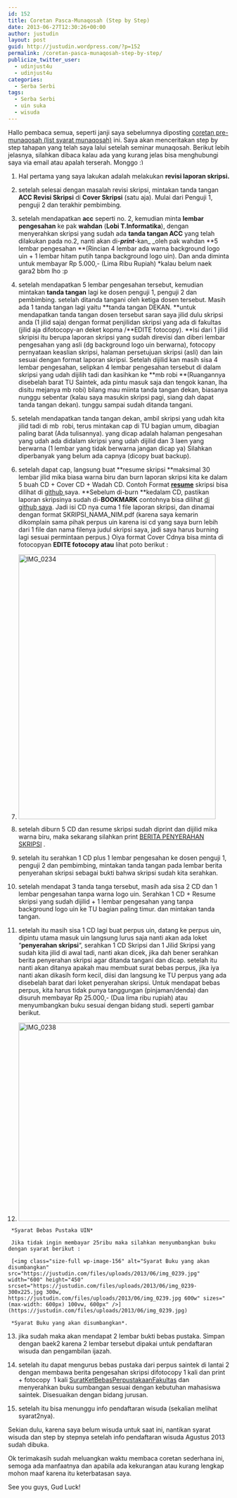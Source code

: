 ```yaml
---
id: 152
title: Coretan Pasca-Munaqosah (Step by Step)
date: 2013-06-27T12:30:26+00:00
author: justudin
layout: post
guid: http://justudin.wordpress.com/?p=152
permalink: /coretan-pasca-munaqosah-step-by-step/
publicize_twitter_user:
  - udinjust4u
  - udinjust4u
categories:
  - Serba Serbi
tags:
  - Serba Serbi
  - uin suka
  - wisuda
---
```

Hallo pembaca semua, seperti janji saya sebelumnya diposting <a href="http://justudin.wordpress.com/2013/06/17/coretan-pre-munaqosah-list-syarat-munaqosah/" target="_blank">coretan pre-munaqosah (list syarat munaqosah)</a> ini. Saya akan menceritakan step by step tahapan yang telah saya lalui setelah seminar munaqosah. Berikut lebih jelasnya, silahkan dibaca kalau ada yang kurang jelas bisa menghubungi saya via email atau apalah terserah. Monggo <img src="http://test.justudin.com/wp-includes/images/smilies/simple-smile.png" alt=":)" class="wp-smiley" style="height: 1em; max-height: 1em;" />

1.   Hal pertama yang saya lakukan adalah melakukan **revisi laporan skripsi.**

2.   setelah selesai dengan masalah revisi skripsi, mintakan tanda tangan **ACC Revisi Skripsi** di **Cover Skripsi** (satu aja). Mulai dari Penguji 1, penguji 2 dan terakhir pembimbing.

3.   setelah mendapatkan **acc** seperti no. 2, kemudian minta **lembar pengesahan** ke pak **wahdan** (**Lobi T.Informatika**), dengan menyerahkan skripsi yang sudah ada **tanda tangan ACC** yang telah dilakukan pada no.2, nanti akan di-**_print_**-kan_ _oleh pak wahdan **5 lembar pengesahan **(Rincian 4 lembar ada warna background logo uin + 1 lembar hitam putih tanpa background logo uin). Dan anda diminta untuk membayar Rp 5.000,- (Lima Ribu Rupiah) *kalau belum naek gara2 bbm lho :p

4.   setelah mendapatkan 5 lembar pengesahan tersebut, kemudian mintakan **tanda tangan** lagi ke dosen penguji 1, penguji 2 dan pembimbing. setelah ditanda tangani oleh ketiga dosen tersebut. Masih ada 1 tanda tangan lagi yaitu **tanda tangan DEKAN. **untuk mendapatkan tanda tangan dosen tersebut saran saya jilid dulu skripsi anda (1 jilid saja) dengan format penjilidan skripsi yang ada di fakultas (jilid aja difotocopy-an deket kopma /**EDITE fotocopy). **Isi dari 1 jilid skripisi itu berupa laporan skripsi yang sudah direvisi dan diberi lembar pengesahan yang asli (dg background logo uin berwarna), fotocopy pernyataan keaslian skripsi, halaman persetujuan skripsi (asli) dan lain sesuai dengan format laporan skripsi. Setelah dijilid kan masih sisa 4 lembar pengesahan, selipkan 4 lembar pengesahan tersebut di dalam skripsi yang udah dijilih tadi dan kasihkan ke **mb robi **(Ruangannya disebelah barat TU Saintek, ada pintu masuk saja dan tengok kanan, lha disitu mejanya mb robi) bilang mau miinta tanda tangan dekan, biasanya nunggu sebentar (kalau saya masukin skripsi pagi, siang dah dapat tanda tangan dekan). tunggu sampai sudah ditanda tangani.

5.   setelah mendapatkan tanda tangan dekan, ambil skripsi yang udah kita jilid tadi di mb  robi, terus mintakan cap di TU bagian umum, dibagian paling barat (Ada tulisannya). yang dicap adalah halaman pengesahan yang udah ada didalam skripsi yang udah dijilid dan 3 laen yang berwarna (1 lembar yang tidak berwarna jangan dicap ya) Silahkan diperbanyak yang belum ada capnya (dicopy buat backup).

6.   setelah dapat cap, langsung buat **resume skripsi **maksimal 30 lembar jilid mika biasa warna biru dan burn laporan skripsi kita ke dalam 5 buah CD + Cover CD + Wadah CD. Contoh Format <a href="https://github.com/justudin/skripsi">**resume**</a> skripsi bisa dilihat di <a href="https://github.com/justudin/skripsi" target="_blank">github </a>saya. **Sebelum di-burn **kedalam CD, pastikan laporan skripsinya sudah di-**BOOKMARK** contohnya bisa dilihat <a href="https://github.com/justudin/skripsi" target="_blank">di github saya</a>. Jadi isi CD nya cuma 1 file laporan skripsi, dan dinamai dengan format SKRIPSI\_NAMA\_NIM.pdf (karena saya kemarin dikomplain sama pihak perpus uin karena isi cd yang saya burn lebih dari 1 file dan nama filenya judul skripsi saya, jadi saya harus burning lagi sesuai permintaan perpus.) Oiya format Cover Cdnya bisa minta di fotocopyan **EDITE fotocopy atau** lihat poto berikut :

7.   [<img class="aligncenter size-full wp-image-153" alt="IMG_0234" src="https://justudin.com/files/uploads/2013/06/img_0234.jpg" width="448" height="600" srcset="https://justudin.com/files/uploads/2013/06/img_0234-224x300.jpg 224w, https://justudin.com/files/uploads/2013/06/img_0234.jpg 448w" sizes="(max-width: 448px) 100vw, 448px" />](https://justudin.com/files/uploads/2013/06/img_0234.jpg)

8.   setelah diburn 5 CD dan resume skripsi sudah diprint dan dijilid mika warna biru, maka sekarang silahkan print [BERITA PENYERAHAN SKRIPSI](https://justudin.com/files/uploads/2013/06/berita-penyerahan-skripsi.docx) .

9.   setelah itu serahkan 1 CD plus 1 lembar pengesahan ke dosen penguji 1, penguji 2 dan pembimbing, mintakan tanda tangan pada lembar berita penyerahan skripsi sebagai bukti bahwa skripsi sudah kita serahkan.

10.   setelah mendapat 3 tanda tanga tersebut, masih ada sisa 2 CD dan 1 lembar pengesahan tanpa warna logo uin. Serahkan 1 CD + Resume skripsi yang sudah dijilid + 1 lembar pengesahan yang tanpa background logo uin ke TU bagian paling timur. dan mintakan tanda tangan.

11.   setelah itu masih sisa 1 CD lagi buat perpus uin, datang ke perpus uin, dipintu utama masuk uin langsung lurus saja nanti akan ada loket “**penyerahan skripsi**“, serahkan 1 CD Skripsi dan 1 Jilid Skripsi yang sudah kita jilid di awal tadi, nanti akan dicek, jika dah bener serahkan berita penyerahan skripsi agar ditanda tangani dan dicap. setelah itu nanti akan ditanya apakah mau membuat surat bebas perpus, jika iya nanti akan dikasih form kecil, diisi dan langsung ke TU perpus yang ada disebelah barat dari loket penyerahan skripsi. Untuk mendapat bebas perpus, kita harus tidak punya tanggungan (pinjaman/denda) dan disuruh membayar Rp 25.000,- (Dua lima ribu rupiah) atau menyumbangkan buku sesuai dengan bidang studi. seperti gambar berikut.

12.   [<img class="size-full wp-image-155" alt="IMG_0238" src="https://justudin.com/files/uploads/2013/06/img_0238.jpg" width="600" height="450" srcset="https://justudin.com/files/uploads/2013/06/img_0238-300x225.jpg 300w, https://justudin.com/files/uploads/2013/06/img_0238.jpg 600w" sizes="(max-width: 600px) 100vw, 600px" />](https://justudin.com/files/uploads/2013/06/img_0238.jpg)

     *Syarat Bebas Pustaka UIN* 

     Jika tidak ingin membayar 25ribu maka silahkan menyumbangkan buku dengan syarat berikut : 

     [<img class="size-full wp-image-156" alt="Syarat Buku yang akan disumbangkan" src="https://justudin.com/files/uploads/2013/06/img_0239.jpg" width="600" height="450" srcset="https://justudin.com/files/uploads/2013/06/img_0239-300x225.jpg 300w, https://justudin.com/files/uploads/2013/06/img_0239.jpg 600w" sizes="(max-width: 600px) 100vw, 600px" />](https://justudin.com/files/uploads/2013/06/img_0239.jpg)

     *Syarat Buku yang akan disumbangkan*.

13.   jika sudah maka akan mendapat 2 lembar bukti bebas pustaka. Simpan dengan baek2 karena 2 lembar tersebut dipakai untuk pendaftaran wisuda dan pengambilan ijazah.

14.   setelah itu dapat mengurus bebas pustaka dari perpus saintek di lantai 2 dengan membawa berita pengesahan skripsi difotocopy 1 kali dan print + fotocopy  1 kali [SuratKetBebasPerpustakaanFakultas](https://justudin.com/files/uploads/2013/06/suratketbebasperpustakaanfakultas.doc) dan menyerahkan buku sumbangan sesuai dengan kebutuhan mahasiswa saintek. Disesuaikan dengan bidang jurusan.

15.   setelah itu bisa menunggu info pendaftaran wisuda (sekalian melihat syarat2nya).


Sekian dulu, karena saya belum wisuda untuk saat ini, nantikan syarat wisuda dan step by stepnya setelah info pendaftaran wisuda Agustus 2013 sudah dibuka. 

Ok terimakasih sudah meluangkan waktu membaca coretan sederhana ini, semoga ada manfaatnya dan apabila ada kekurangan atau kurang lengkap mohon maaf karena itu keterbatasan saya. 

See you guys, Gud Luck!